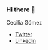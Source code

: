 ### Hi there 👋
Cecilia Gómez


- [Twitter](https://twitter.com/CeziliaG)
- [Linkedin](https://www.linkedin.com/in/ceziliag)

